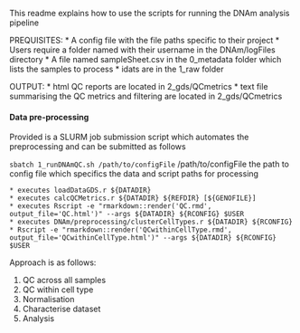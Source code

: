 This readme explains how to use the scripts for running the DNAm analysis pipeline

PREQUISITES:
	* A config file with the file paths specific to their project 
	* Users require a folder named with their username in the DNAm/logFiles directory 
	* A file named sampleSheet.csv in the 0_metadata folder which lists the samples to process 
	* idats are in the 1_raw folder

OUTPUT:
	* html QC reports are located in 2_gds/QCmetrics
	* text file summarising the QC metrics and filtering are located in 2_gds/QCmetrics

#### Data pre-processing

Provided is a SLURM job submission script which automates the preprocessing and can be submitted as follows

`sbatch 1_runDNAmQC.sh /path/to/configFile`
	/path/to/configFile the path to config file which specifics the data and script paths for processing

	* executes loadDataGDS.r ${DATADIR}
	* executes calcQCMetrics.r ${DATADIR} ${REFDIR} [${GENOFILE}]
	* executes Rscript -e "rmarkdown::render('QC.rmd', output_file='QC.html')" --args ${DATADIR} ${RCONFIG} $USER
	* executes DNAm/preprocessing/clusterCellTypes.r ${DATADIR} ${RCONFIG} 
	* Rscript -e "rmarkdown::render('QCwithinCellType.rmd', output_file='QCwithinCellType.html')" --args ${DATADIR} ${RCONFIG} $USER
	



Approach is as follows:

1. QC across all samples
2. QC within cell type
3. Normalisation
4. Characterise dataset
5. Analysis
